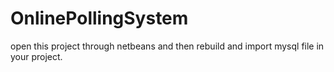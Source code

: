 # OnlinePollingSystem
open this project through netbeans and then rebuild and import mysql file in your project.

